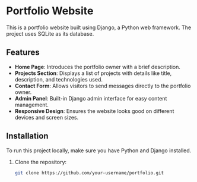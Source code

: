 # Portfolio Website

This is a portfolio website built using Django, a Python web framework. The project uses SQLite as its database.

## Features

- **Home Page**: Introduces the portfolio owner with a brief description.
- **Projects Section**: Displays a list of projects with details like title, description, and technologies used.
- **Contact Form**: Allows visitors to send messages directly to the portfolio owner.
- **Admin Panel**: Built-in Django admin interface for easy content management.
- **Responsive Design**: Ensures the website looks good on different devices and screen sizes.

## Installation

To run this project locally, make sure you have Python and Django installed.

1. Clone the repository:

   ```bash
   git clone https://github.com/your-username/portfolio.git
